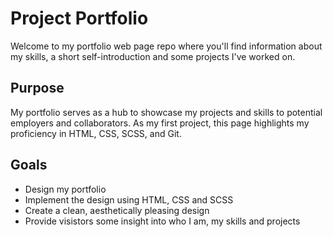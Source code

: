# Project Portfolio

Welcome to my portfolio web page repo where you'll find information about my skills, a short self-introduction and some projects I've worked on.

## Purpose

My portfolio serves as a hub to showcase my projects and skills to potential employers and collaborators. As my first project, this page highlights my proficiency in HTML, CSS, SCSS, and Git.

## Goals

- Design my portfolio
- Implement the design using HTML, CSS and SCSS
- Create a clean, aesthetically pleasing design
- Provide visistors some insight into who I am, my skills and projects
